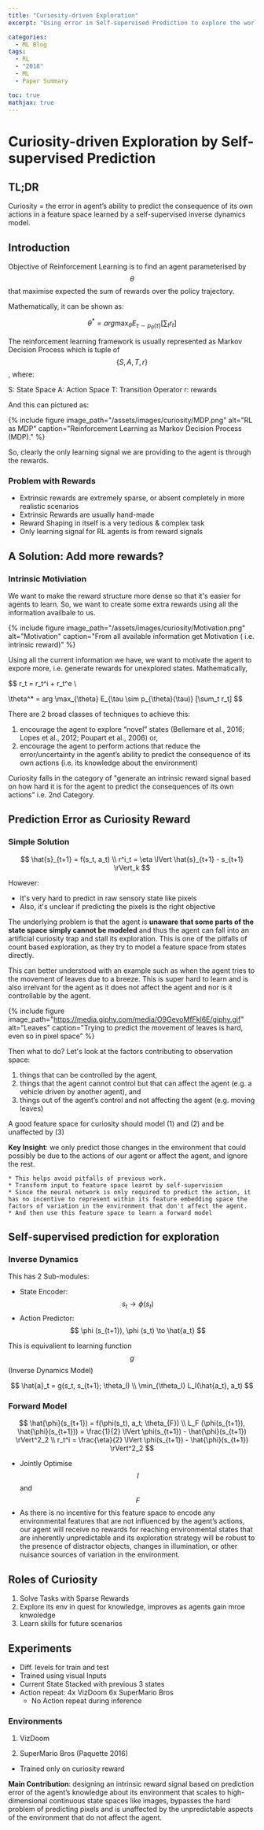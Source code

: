 ```yaml
---
title: "Curiosity-driven Exploration"
excerpt: "Using error in Self-supervised Prediction to explore the world."

categories:
  - ML Blog
tags:
  - RL
  - "2018"
  - ML
  - Paper Summary

toc: true
mathjax: true
---
```


# Curiosity-driven Exploration by Self-supervised Prediction

## TL;DR
Curiosity = the error in agent’s ability to predict the consequence of its own actions in a feature space learned by a self-supervised inverse dynamics model.

## Introduction

Objective of Reinforcement Learning is to find an agent parameterised by $$\theta $$ that maximise expected the sum of rewards over the policy trajectory.

Mathematically, it can be shown as:

$$
\theta^* = arg \max_{\theta}  E_{\tau \sim p_{\theta}(\tau)}  [\sum_t r_t]
$$


The reinforcement learning framework is usually represented as Markov Decision Process which is tuple of $$ \{S,A,T,r\} $$, where: <br>


S: State Space
A: Action Space
T: Transition Operator
r: rewards

And this can pictured as:

{% include figure image_path="/assets/images/curiosity/MDP.png" alt="RL as MDP" caption="Reinforcement Learning as Markov Decision Process (MDP)." %}

So, clearly the only learning signal we are providing to the agent is through the rewards.

### Problem with Rewards
* Extrinsic rewards are extremely sparse, or absent completely in more realistic scenarios
* Extrinsic Rewards are usually hand-made
* Reward Shaping in itself is a very tedious & complex task
* Only learning signal for RL agents is from reward signals

## A Solution: Add more rewards?
### Intrinsic Motiviation
We want to make the reward structure more dense so that it's easier for agents to learn. So, we want to create some extra rewards using all the information availbale to us.

{% include figure image_path="/assets/images/curiosity/Motivation.png" alt="Motivation" caption="From all available information get Motivation ( i.e. intrinsic reward)" %}

Using all the current information we have, we want to motivate the agent to expore more, i.e. generate rewards for unexplored states. Mathematically,

$$
r_t = r_t^i + r_t^e \\

\theta^* = arg \max_{\theta}  E_{\tau \sim p_{\theta}(\tau)}  [\sum_t r_t]
$$


There are 2 broad classes of techniques to achieve this:
1. encourage the agent to explore “novel” states (Bellemare et al., 2016; Lopes et al., 2012; Poupart et al., 2006) or,
2.  encourage the agent to perform actions that reduce the error/uncertainty in the agent’s ability to predict the consequence of its own actions (i.e. its knowledge about the environment)


Curiosity falls in the category of "generate an intrinsic reward signal based on how hard it is for the agent to predict the consequences of its own actions" i.e. 2nd Category.

## Prediction Error as Curiosity Reward

### Simple Solution

$$
\hat{s}_{t+1} = f(s_t, a_t)  \\
r^i_t = \eta \lVert \hat{s}_{t+1} - s_{t+1} \rVert_k
$$

However:
* It's very hard to predict in raw sensory state like pixels
* Also, it's unclear if predicting the pixels is the right objective

The underlying problem is that the agent is **unaware that some parts of the state space simply cannot be modeled** and thus the agent can fall into an artificial curiosity trap and stall its exploration. This is one of the pitfalls of count based exploration, as they try to model a feature space from states directly.

This can better understood with an example such as when the agent tries to the movement of leaves due to a breeze. This is super hard to learn and is also irrelvant for the agent as it does not affect the agent and nor is it controllable by the agent.

{% include figure image_path="https://media.giphy.com/media/O9GevoMfFkl6E/giphy.gif" alt="Leaves" caption="Trying to predict the movement of leaves is hard, even so in pixel space" %}


Then what to do?
Let's look at the factors contributing to observation space:
1. things that can be controlled by the agent,
2. things that the agent cannot control but that can affect the agent (e.g. a vehicle driven by another agent), and
3. things out of the agent’s control and not affecting the agent (e.g. moving leaves)

A good feature space for curiosity should model (1) and (2) and be unaffected by (3)



**Key Insight**: we only predict those changes in the environment that could possibly be due to the actions of our agent or affect the agent, and ignore the rest.

	* This helps avoid pitfalls of previous work.
	* Transform input to feature space learnt by self-supervision
	* Since the neural network is only required to predict the action, it has no incentive to represent within its feature embedding space the factors of variation in the environment that don't affect the agent.
	* And then use this feature space to learn a forward model

## Self-supervised prediction for exploration

### Inverse Dynamics
This has 2 Sub-modules:
* State Encoder: $$ s_t \to \phi (s_t) $$
* Action Predictor: $$ \phi (s_{t+1}), \phi (s_t) \to \hat{a_t} $$

This is equivalient to learning function $$g $$ (Inverse Dynamics Model)

$$
\hat{a}_t = g(s_t, s_{t+1}; \theta_I) \\
\min_{\theta_I} L_I(\hat{a_t}, a_t)
$$

### Forward Model

$$
\hat{\phi}(s_{t+1}) = f(\phi(s_t), a_t; \theta_{F}) \\
L_F (\phi(s_{t+1}), \hat{\phi}(s_{t+1})) = \frac{1}{2} \lVert \phi(s_{t+1}) - \hat{\phi}(s_{t+1}) \rVert^2_2 \\
r_t^i = \frac{\eta}{2} \lVert \phi(s_{t+1}) - \hat{\phi}(s_{t+1}) \rVert^2_2
$$

* Jointly Optimise $$I$$ and $$F$$
* As there is no incentive for this feature space to encode any environmental features that are not influenced by the agent’s actions, our agent will receive no rewards for reaching environmental states that are inherently unpredictable and its exploration strategy will be robust to the presence of distractor objects, changes in illumination, or other nuisance sources of variation in the environment.

## Roles of Curiosity
1. Solve Tasks with Sparse Rewards
2. Explore its env in quest for knowledge, improves as agents gain mroe knwoledge
3. Learn skills for future scenarios

## Experiments
* Diff. levels for train and test
* Trained using visual Inputs
* Current State Stacked with previous 3 states
* Action repeat: 4x VizDoom 6x SuperMario Bros
	* No Action repeat during inference

### Environments
1. VizDoom

2. SuperMario Bros (Paquette 2016)
* Trained only on curiosity reward

**Main Contribution**: designing an intrinsic reward signal based on prediction error of the agent’s knowledge about its environment that scales to high-dimensional continuous state spaces like images, bypasses the hard problem of predicting pixels and is unaffected by the unpredictable aspects of the environment that do not affect the agent.
